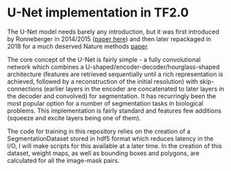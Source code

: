 # U-Net implementation in TF2.0

The U-Net model needs barely any introduction, but it was first introduced by Ronneberger in 2014/2015 ([paper here](https://link.springer.com/chapter/10.1007/978-3-319-24574-4_28)) and then later repackaged in 2018 for a much deserved Nature methods [paper](https://www.nature.com/articles/s41592-018-0261-2).

The core concept of the U-Net is fairly simple - a fully convolutional network which combines a U-shaped/encoder-decoder/hourglass-shaped architecture (features are retrieved sequentially until a rich representation is achieved, followed by a reconstruction of the initial resolution) with skip-connections (earlier layers in the encoder are concatenated to later layers in the decoder and convolved) for segmentation. It has recurringly been the most popular option for a number of segmentation tasks in biological problems. This implementation is fairly standard and features few additions (squeeze and excite layers being one of them).

The code for training in this repository relies on the creation of a SegmentationDataset stored in hdf5 format which reduces latency in the I/O, I will make scripts for this available at a later time. In the creation of this dataset, weight maps, as well as bounding boxes and polygons, are calculated for all the image-mask pairs.
